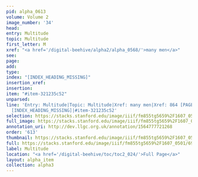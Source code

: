```yaml
---
pid: alpha_0613
volume: Volume 2
image_number: '34'
head: 
entry: Multitude
topic: Multitude
first_letter: M
xref: "<a href='/digital-beehive/alpha2/alpha_0568/'>many men</a>"
see: 
page: 
add: 
type: 
index: "[INDEX_HEADING_MISSING]"
insertion_xref: 
insertion: 
item: "#item-321235c52"
unparsed: 
line: 'Entry: Multitude|Topic: Multitude|Xref: many men|Xref: 864 [PAGE_MISSING]|Index:
  [INDEX_HEADING_MISSING]|#item-321235c52'
selection: https://stacks.stanford.edu/image/iiif/fm855tg5659%2F1607_0501/698,2862,3069,485/full/0/default.jpg
full_image: https://stacks.stanford.edu/image/iiif/fm855tg5659%2F1607_0501/full/full/0/default.jpg
annotation_uri: http://dev.llgc.org.uk/annotation/1564777721268
order: '613'
thumbnail: https://stacks.stanford.edu/image/iiif/fm855tg5659%2F1607_0501/698,2862,600,180/250,/0/default.jpg
full: https://stacks.stanford.edu/image/iiif/fm855tg5659%2F1607_0501/698,2862,3069,485/full/0/default.jpg
label: Multitude
location: "<a href='/digital-beehive/toc/toc2_024/'>Full Page</a>"
layout: alpha_item
collection: alpha3
---
```

